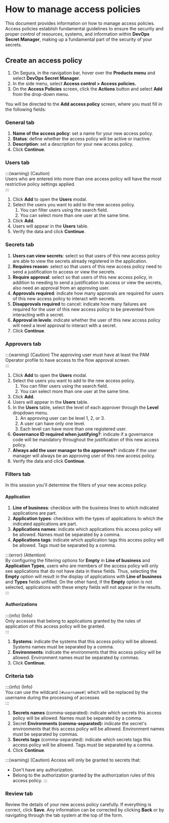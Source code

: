 # How to manage access policies

This document provides information on how to manage access policies. Access policies establish fundamental guidelines to ensure the security and proper control of resources, systems, and information within **DevOps Secret Manager**, making up a fundamental part of the security of your secrets.

## Create an access policy

1. On Segura, in the navigation bar, hover over the **Products menu** and select **DevOps Secret Manager**.  
2. In the side menu, select **Access control \> Access policies.**  
3. On the **Access Policies** screen, click the **Actions** button and select **Add** from the drop-down menu.

You will be directed to the **Add access policy** screen, where you must fill in the following fields:

### General tab

1. **Name of the access policy**: set a name for your new access policy.  
2. **Status**: define whether the access policy will be active or inactive.  
3. **Description**: set a description for your new access policy.  
4. Click **Continue**.

### Users tab

:::(warning) (Caution)  
Users who are entered into more than one access policy will have the most restrictive policy settings applied.  
:::

1. Click **Add** to open the **Users** modal.  
2. Select the users you want to add to the new access policy.  
   1. You can filter users using the search field.  
   2. You can select more than one user at the same time.  
3. Click **Add**.  
4. Users will appear in the **Users** table.  
5. Verify the data and click **Continue**.

### Secrets tab

1. **Users can view secrets**: select so that users of this new access policy are able to view the secrets already registered in the application.  
2. **Requires reason**: select so that users of this new access policy need to send a justification to access or view the secrets.  
3. **Require approval**: select so that users of this new access policy, in addition to needing to send a justification to access or view the secrets, also need an approval from an approving user.  
4. **Approvals required**: indicate how many approvals are required for users of this new access policy to interact with secrets.  
5. **Disapprovals required** to cancel: indicate how many failures are required for the user of this new access policy to be prevented from interacting with a secret.  
6. **Approval in levels**: indicate whether the user of this new access policy will need a level approval to interact with a secret.  
7. Click **Continue**.

### Approvers tab

:::(warning) (Caution)
The approving user must have at least the PAM Operator profile to have access to the flow approval screen.  
:::

1. Click **Add** to open the **Users** modal.  
2. Select the users you want to add to the new access policy.  
   1. You can filter users using the search field.  
   2. You can select more than one user at the same time.  
3. Click **Add**.  
4. Users will appear in the **Users** table.  
5. In the **Users** table, select the level of each approver through the **Level** dropdown menu.  
   1. An approving user can be level 1, 2, or 3\.  
   2. A user can have only one level.  
   3. Each level can have more than one registered user.  
2. **Governance ID required when justifying?**: indicate if a governance code will be mandatory throughout the justification of this new access policy.  
3. **Always add the user manager to the approvers?:** indicate if the user manager will always be an approving user of this new access policy.  
4. Verify the data and click **Continue**.

### Filters tab

In this session you'll determine the filters of your new access policy.

#### Application

1. **Line of business**: checkbox with the business lines to which indicated applications are part.  
2. **Application types**: checkbox with the types of applications to which the indicated applications are part.  
3. **Applications names**: indicate which applications this access policy will be allowed. Names must be separated by a comma.  
4. **Applications tags**: indicate which application tags this access policy will be allowed. Tags must be separated by a comma.

:::(error) (Attention)  
By configuring the filtering options for **Empty** in **Line of business** and **Application Types**, users who are members of the access policy will only see applications that do not have data in these fields. Thus, selecting the **Empty** option will result in the display of applications with **Line of business** and **Types** fields unfilled. On the other hand, if the **Empty** option is not selected, applications with these empty fields will not appear in the results.    
:::

#### Authorizations

:::(info) (Info)  
Only accesses that belong to applications granted by the rules of application of this access policy will be granted.    
:::

1. **Systems**: indicate the systems that this access policy will be allowed. Systems names must be separated by a comma.  
2. **Environments**: indicate the environments that this access policy will be allowed. Environment names must be separated by commas.  
3. Click **Continue.**

### Criteria tab

:::(info) (Info)  
You can use the wildcard `[#username#]` which will be replaced by the username during the processing of accesses    
:::

1. **Secrets names** (comma-separated): indicate which secrets this access policy will be allowed. Names must be separated by a comma.  
2. Secret **Environments (comma-separated):** indicate the secret's environments that this access policy will be allowed. Environment names must be separated by commas.  
3. **Secrets tags** (comma-separated): indicate which secrets tags this access policy will be allowed. Tags must be separated by a comma.  
4. Click **Continue**.

:::(warning) (Caution)
Access will only be granted to secrets that:
* Don't have any authorization.  
* Belong to the authorization granted by the authorization rules of this access policy.
:::

### Review tab

Review the details of your new access policy carefully. If everything is correct, click **Save**. Any information can be corrected by clicking **Back** or by navigating through the tab system at the top of the form.  